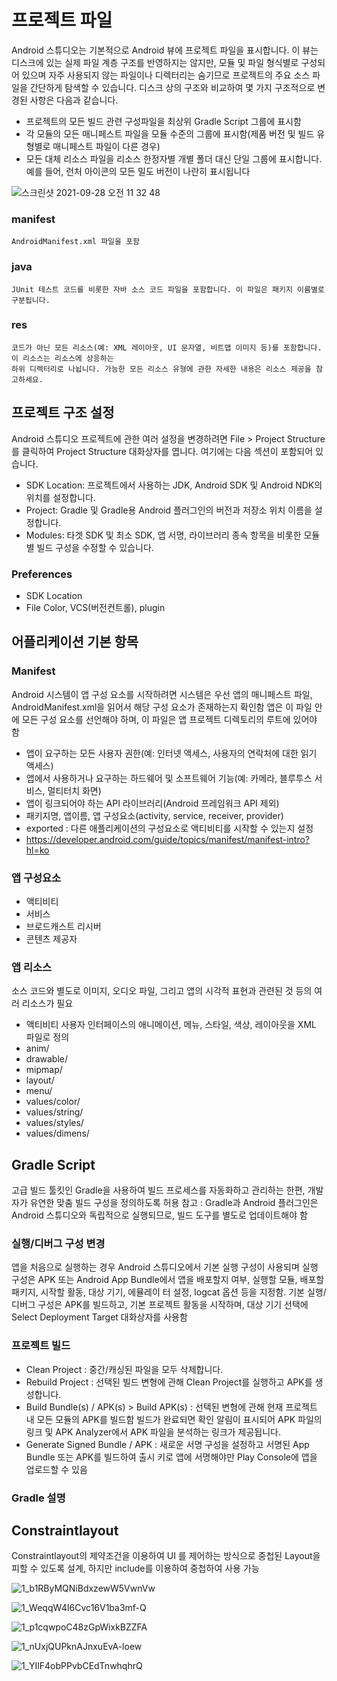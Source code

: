 # 프로젝트 파일 
 Android 스튜디오는 기본적으로 Android 뷰에 프로젝트 파일을 표시합니다. 이 뷰는 디스크에 있는 실제 파일 계층 구조를 반영하지는 않지만, 모듈 및 파일 형식별로 구성되어 있으며 자주 사용되지 않는 파일이나 디렉터리는 숨기므로 프로젝트의 주요 소스 파일을 간단하게 탐색할 수 있습니다. 디스크 상의 구조와 비교하여 몇 가지 구조적으로 변경된 사항은 다음과 같습니다.
 * 프로젝트의 모든 빌드 관련 구성파일을 최상위 Gradle Script 그룹에 표시함
 * 각 모듈의 모든 매니페스트 파일을 모듈 수준의 그룹에 표시함(제품 버전 및 빌드 유형별로 매니페스트 파일이 다른 경우)
 * 모든 대체 리소스 파일을 리소스 한정자별 개별 폴더 대신 단일 그룹에 표시합니다. 예를 들어, 런처 아이콘의 모든 밀도 버전이 나란히 표시됩니다
 
![스크린샷 2021-09-28 오전 11 32 48](https://user-images.githubusercontent.com/66652964/135012978-03b31b67-bb18-462a-982e-a133d9a56881.png)


### manifest
    AndroidManifest.xml 파일을 포함
### java
    JUnit 테스트 코드를 비롯한 자바 소스 코드 파일을 포함합니다. 이 파일은 패키지 이름별로 구분됩니다.
### res
    코드가 아닌 모든 리소스(예: XML 레이아웃, UI 문자열, 비트맵 이미지 등)를 포함합니다. 이 리소스는 리소스에 상응하는 
    하위 디렉터리로 나뉩니다. 가능한 모든 리소스 유형에 관한 자세한 내용은 리소스 제공을 참고하세요.
    
## 프로젝트 구조 설정 
Android 스튜디오 프로젝트에 관한 여러 설정을 변경하려면 File > Project Structure를 클릭하여 Project Structure 대화상자를 엽니다. 여기에는 다음 섹션이 포함되어 있습니다.
 * SDK Location: 프로젝트에서 사용하는 JDK, Android SDK 및 Android NDK의 위치를 설정합니다.
 * Project: Gradle 및 Gradle용 Android 플러그인의 버전과 저장소 위치 이름을 설정합니다.
 * Modules: 타겟 SDK 및 최소 SDK, 앱 서명, 라이브러리 종속 항목을 비롯한 모듈별 빌드 구성을 수정할 수 있습니다.
 
 ### Preferences  
 * SDK Location
 * File Color, VCS(버전컨트롤), plugin
 
## 어플리케이션 기본 항목
 ### Manifest
 Android 시스템이 앱 구성 요소를 시작하려면 시스템은 우선 앱의 매니페스트 파일, AndroidManifest.xml을 읽어서 해당 구성 요소가 존재하는지 확인함
 앱은 이 파일 안에 모든 구성 요소를 선언해야 하며, 이 파일은 앱 프로젝트 디렉토리의 루트에 있어야 함
 * 앱이 요구하는 모든 사용자 권한(예: 인터넷 액세스, 사용자의 연락처에 대한 읽기 액세스)
 * 앱에서 사용하거나 요구하는 하드웨어 및 소프트웨어 기능(예: 카메라, 블루투스 서비스, 멀티터치 화면)
 * 앱이 링크되어야 하는 API 라이브러리(Android 프레임워크 API 제외)
 * 패키지명, 앱이름, 앱 구성요소(activity, service, receiver, provider)
 * exported : 다른 애플리케이션의 구성요소로 액티비티를 시작할 수 있는지 설정
 * https://developer.android.com/guide/topics/manifest/manifest-intro?hl=ko
 
 ### 앱 구성요소
 * 액티비티 <activity>
 * 서비스  <service>
 * 브로드캐스트 리시버 <receiver> 
 * 콘텐츠 제공자 <provider> 
 
 ### 앱 리소스
 소스 코드와 별도로 이미지, 오디오 파일, 그리고 앱의 시각적 표현과 관련된 것 등의 여러 리소스가 필요
 * 액티비티 사용자 인터페이스의 애니메이션, 메뉴, 스타일, 색상, 레이아웃을 XML 파일로 정의
 * anim/
 * drawable/
 * mipmap/
 * layout/
 * menu/
 * values/color/
 * values/string/
 * values/styles/
 * values/dimens/
 
 ## Gradle Script
 고급 빌드 툴킷인 Gradle을 사용하여 빌드 프로세스를 자동화하고 관리하는 한편, 개발자가 유연한 맞춤 빌드 구성을 정의하도록 허용
 참고 : Gradle과 Android 플러그인은 Android 스튜디오와 독립적으로 실행되므로, 빌드 도구를 별도로 업데이트해야 함
 ### 실행/디버그 구성 변경
 앱을 처음으로 실행하는 경우 Android 스튜디오에서 기본 실행 구성이 사용되며 실행 구성은 APK 또는 Android App Bundle에서 앱을 배포할지 여부, 실행할 모듈, 배포할 패키지, 시작할 활동, 대상 기기, 에뮬레이  터 설정, logcat 옵션 등을 지정함. 
 기본 실행/디버그 구성은 APK를 빌드하고, 기본 프로젝트 활동을 시작하며, 대상 기기 선택에 Select Deployment Target 대화상자를 사용함
 ### 프로젝트 빌드
 * Clean Project : 중간/캐싱된 파일을 모두 삭제합니다.
 * Rebuild Project :	선택된 빌드 변형에 관해 Clean Project를 실행하고 APK를 생성합니다.
 * Build Bundle(s) / APK(s) > Build APK(s) : 선택된 변형에 관해 현재 프로젝트 내 모든 모듈의 APK를 빌드함 빌드가 완료되면 확인 알림이 표시되어 APK 파일의 링크 및 APK Analyzer에서 APK 파일을 분석하는 링크가 제공됩니다.
 * Generate Signed Bundle / APK : 새로운 서명 구성을 설정하고 서명된 App Bundle 또는 APK를 빌드하여 출시 키로 앱에 서명해야만 Play Console에 앱을 업로드할 수 있음
 
 ### Gradle 설명
 
 
 ## Constraintlayout
 Constraintlayout의 제약조건을 이용하여 UI 를 제어하는 방식으로 중첩된 Layout을 피할 수 있도록 설계, 하지만 include를 이용하여 중첩하여 사용 가능
 
 ![1_b1RByMQNiBdxzewW5VwnVw](https://user-images.githubusercontent.com/66652964/136881239-3f08af05-519e-42da-b449-9800b2521d7f.png)

 ![1_WeqqW4I6Cvc16V1ba3mf-Q](https://user-images.githubusercontent.com/66652964/136881250-f273f2f6-6935-4762-86da-88ccdda8376c.png)
 
 ![1_p1cqwpoC48zGpWixkBZZFA](https://user-images.githubusercontent.com/66652964/136881276-83b8cd7a-5477-44de-8bcc-4109476543e4.png)

 ![1_nUxjQUPknAJnxuEvA-loew](https://user-images.githubusercontent.com/66652964/136881287-4e439f54-240b-4cbc-9fd4-ab35b7da9bab.png)
 
 ![1_YIlF4obPPvbCEdTnwhqhrQ](https://user-images.githubusercontent.com/66652964/136881298-9af05540-61ae-4114-adc2-6734ac9c9544.png)

 

 
